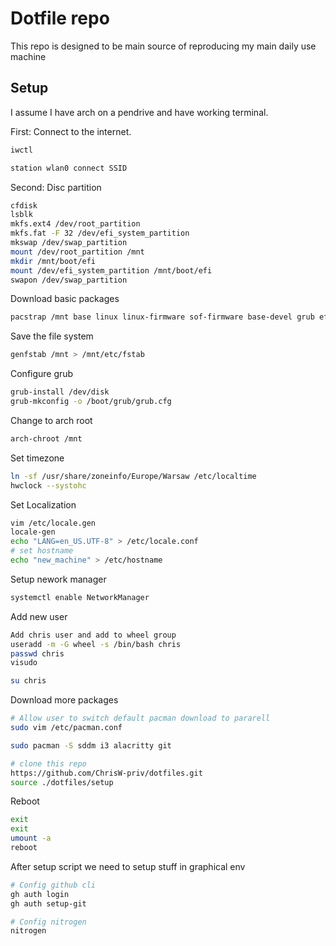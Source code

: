 # Dotfile repo
This repo is designed to be main source of reproducing my main daily use machine

## Setup
I assume I have arch on a pendrive and have working terminal.

First: Connect to the internet.
```bash
iwctl

station wlan0 connect SSID
```

Second: Disc partition
```bash
cfdisk 
lsblk
mkfs.ext4 /dev/root_partition
mkfs.fat -F 32 /dev/efi_system_partition
mkswap /dev/swap_partition
mount /dev/root_partition /mnt
mkdir /mnt/boot/efi
mount /dev/efi_system_partition /mnt/boot/efi
swapon /dev/swap_partition
```

Download basic packages
```bash
pacstrap /mnt base linux linux-firmware sof-firmware base-devel grub efibootmgr networkmanager vim
```

Save the file system
```bash
genfstab /mnt > /mnt/etc/fstab
```

Configure grub
```bash
grub-install /dev/disk
grub-mkconfig -o /boot/grub/grub.cfg
```

Change to arch root
```bash
arch-chroot /mnt
```

Set timezone
```bash
ln -sf /usr/share/zoneinfo/Europe/Warsaw /etc/localtime
hwclock --systohc
```

Set Localization
```bash
vim /etc/locale.gen
locale-gen
echo "LANG=en_US.UTF-8" > /etc/locale.conf
# set hostname
echo "new_machine" > /etc/hostname
```

Setup nework manager
```bash
systemctl enable NetworkManager
```

Add new user
```bash
Add chris user and add to wheel group
useradd -m -G wheel -s /bin/bash chris
passwd chris
visudo

su chris
```

Download more packages
```bash
# Allow user to switch default pacman download to pararell
sudo vim /etc/pacman.conf

sudo pacman -S sddm i3 alacritty git

# clone this repo
https://github.com/ChrisW-priv/dotfiles.git
source ./dotfiles/setup
```

Reboot
```bash
exit
exit
umount -a
reboot
```

After setup script we need to setup stuff in graphical env
```bash
# Config github cli
gh auth login
gh auth setup-git

# Config nitrogen
nitrogen
```
